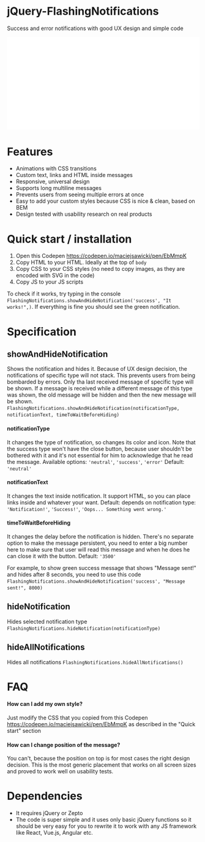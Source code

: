 # jQuery-FlashingNotifications
Success and error notifications with good UX design and simple code

![gif](https://github.com/maciejsaw/jQuery-FlashingNotifications/raw/master/readme-files/flashing.gif)

# Features
- Animations with CSS transitions
- Custom text, links and HTML inside messages
- Responsive, universal design
- Supports long multiline messages
- Prevents users from seeing multiple errors at once
- Easy to add your custom styles because CSS is nice & clean, based on BEM
- Design tested with usability research on real products

# Quick start / installation
1. Open this Codepen https://codepen.io/maciejsawicki/pen/EbMmpK 
2. Copy HTML to your HTML. Ideally at the top of ```body```
3. Copy CSS to your CSS styles (no need to copy images, as they are encoded with SVG in the code)
4. Copy JS to your JS scripts

To check if it works, try typing in the console ```FlashingNotifications.showAndHideNotification('success', "It works!",)```. If everything is fine you should see the green notification.

# Specification

## showAndHideNotification
Shows the notification and hides it. 
Because of UX design decision, the notifications of specific type will not stack. This prevents users from being bombarded by errors. Only tha last received message of specific type will be shown. If a message is received while a different message of this type was shown, the old message will be hidden and then the new message will be shown.
```FlashingNotifications.showAndHideNotification(notificationType, notificationText, timeToWaitBeforeHiding)```

#### notificationType
It changes the type of notification, so changes its color and icon. Note that the success type won't have the close button, because user shouldn't be bothered with it and it's not essential for him to acknowledge that he read the message.
Available options: ```'neutral'```, ```'success'```, ```'error'```
Default: ```'neutral'```

#### notificationText
It changes the text inside notification.
It support HTML, so you can place links inside and whatever your want.
Default: depends on notification type: ```'Notification!'```, ```'Success!'```, ```'Oops... Something went wrong.'```

#### timeToWaitBeforeHiding
It changes the delay before the notification is hidden. 
There's no separate option to make the message persistent, you need to enter a big number here to make sure that user will read this message and when he does he can close it with the button. 
Default: ```'3500'```

For example, to show green success message that shows "Message sent!" and hides after 8 seconds, you need to use this code
```FlashingNotifications.showAndHideNotification('success', "Message sent!", 8000)```

## hideNotification
Hides selected notification type
```FlashingNotifications.hideNotification(notificationType)```

## hideAllNotifications
Hides all notifications
```FlashingNotifications.hideAllNotifications()```

# FAQ
#### How can I add my own style?
Just modify the CSS that you copied from this Codepen https://codepen.io/maciejsawicki/pen/EbMmpK as described in the "Quick start" section
#### How can I change position of the message?
You can't, because the position on top is for most cases the right design decision. This is the most generic placement that works on all screen sizes and proved to work well on usability tests.

# Dependencies
- It requires jQuery or Zepto 
- The code is super simple and it uses only basic jQuery functions so it should be very easy for you to rewrite it to work with any JS framework like React, Vue.js, Angular etc. 
